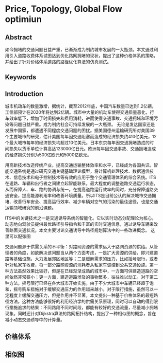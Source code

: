Price, Topology, Global Flow optimiun
=========================================================

## Abstract
如今拥堵的交通问题日益严重，已渐渐成为制约城市发展的一大瓶颈。本文通过利用引入道路收费体系试图达到优化路网拥堵的现状，提出了这种价格体系的策略，并给出了针对价格体系道路的路径优化算法的仿真测试。
## Keywords

## Introduction

城市机动车的数量激增，据统计，截至2012年底，中国汽车数量已达到1.2亿辆，工信部预计在2020年将达到2亿辆。城市中大量的机动车使得交通质量恶化，行车效率低下，增加了时间损失和费用消耗，进而使得交通事故、交通拥堵和环境污染等问题日益严重。成为制约社会可持续发展的一大瓶颈。
无论是发达国家还是发展中国家，都遭遇不同程度交通问题的困扰。据美国德州运输研究所对美国39个主要城市的研究，估计美国每年因交通阻塞而造成的经济损失约410亿美元，12个最大城市每年的经济损失均超过10亿美元。日本东京每年因交通拥堵造成的时间损失以货币单位计算高达123000亿日元。欧洲每年因交通事故、交通拥堵造成的经济损失分别为500亿欧元和5000亿欧元。

用高新技术改造传统产业，提高交通运输整体效率和水平，已经成为各国共识。智能交通系统是通过研究交通关键基础理论模型，将计算机处理技术、数据通信技术、信息技术和电子控制技术等有效的应用于整个交通管理体系的综合系统。ITS在道路、车辆和出行者之间建立起智能联系，最大程度的调整道路交通运行状态，从而保障人、车、路的协调与统一，在提高道路运行效率的同时，充分保障道路交通安全，提高能源利用率和改善环境质量。所以ITS是目前公认的解决城市交通拥堵、改善行车安全、提高运行效率、减少车辆对空气的污染的最佳途径，也是交通运输领域研究的前沿课题。

ITS中的关键技术之一是交通诱导系统的智能化。它以实时动态分配理论为核心，动态地向驾驶员提供最优路径引导指令和丰富的实时交通信息，通过诱导车辆来改善路面交通状况。本文主要讨论交通诱导中路径规划算法中的一些改进概念。
这里可以配张图

交通问题源于供需关系的不平衡：对路网资源的需求远大于路网资源的供给。从管理者的角度，如欲解决该问题当从两个方面考虑，一是扩大资源的供给，即兴建道路等基础设施，大力发展郊区地区等；二是缓解需求的压力，比如摇号限行，或者针对私家车收费，将一部分路网资源的消耗者从私家车调控到公共交通设施。第一种方法虽然效果比较好，但是在已经渐渐成熟的城市中，一方面可供建造道路的空间依然非常狭小；更一方面，建造道路涉及的事物繁多，往往难以动工。对于第二种方法，摇号限行已经在各大城市开始实施。由于不少大城市中车辆已经趋于饱和，摇号购车措施对于缓解交通压力的作用越来越小。对于限行措施，虽然可以一定程度上缓解交通压力，但是作用并不显著。本文提出一种基于价格体系的最短路径方法，这种方法能够很好的利用经济学的供需关系原理，同时可以自动的得到限行措施追求的结果：不同路段不同时间段，都能有较好的交通流量，尽量减小拥堵现象。同时还针对Dijkstra算法的路网拓扑结构，提出了一种相似图的概念，旨在减小动态交通诱导中的计算量。

## 价格体系


## 相似图